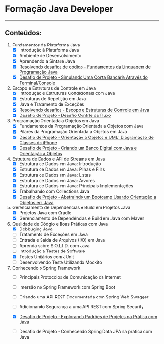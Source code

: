 # Formação Java Developer

---

## Conteúdos:
1. Fundamentos da Plataforma Java
    - [x] Introdução à Plataforma Java
    - [x] Ambiente de Desenvolvimento
    - [x] Aprendendo a Sintaxe Java
    - [x] [Resolvendo desafios de código - Fundamentos da Linguagem de Programação Java](https://github.com/KayllaneGPina/formacao-java-developer/tree/main/Desafios%20de%20Codigo)
    - [x] [Desafio de Projeto - Simulando Uma Conta Bancária Através do Terminal/Console](https://github.com/KayllaneGPina/formacao-java-developer/tree/main/Desafio%20de%20Projeto)
2. Escopo e Estruturas de Controle em Java
    - [x] Introdução e Estruturas Condicionais com Java
    - [x] Estruturas de Repetição em Java
    - [x] Java e Tratamento de Exceções
    - [x] [Resolvendo desafios - Escopo e Estruturas de Controle em Java](https://github.com/KayllaneGPina/formacao-java-developer/tree/main/Desafios%20de%20Codigo)
    - [x] [Desafio de Projeto - Desafio Contrle de Fluxo](https://github.com/KayllaneGPina/formacao-java-developer/tree/main/Desafio%20de%20Projeto/src/DesafioControleFluxo)
3. Programação Orientada a Objetos em Java
    - [x] Fundamentos da Programação Orientada a Objetos com Java
    - [x] Pilares da Programação Orientada a Objetos em Java
    - [x] [Desafio de Projeto - Orientação a Objetos e UML: Diagramação de Classes do iPhone](https://github.com/KayllaneGPina/formacao-java-developer/tree/main/Desafio%20de%20Projeto/src/Iphone)
    - [x] [Desafio de Projeto - Criando um Banco Digital com Java e Orientação a Objetos](https://github.com/KayllaneGPina/formacao-java-developer/tree/main/Desafio%20de%20Projeto/src/BancoDigitalJavaPoo)
4. Estrutura de Dados e API de Streams em Java
    - [x] Estrutura de Dados em Java: Introdução
    - [x] Estrutura de Dados em Java: Pilhas e Filas
    - [x] Estrutura de Dados em Java: Listas
    - [x] Estrutura de Dados em Java: Árvores
    - [x] Estrutura de Dados em Java: Principais Implementações
    - [x] Trabalhando com Collections Java
    - [x] [Desafio de Projeto - Abstraindo um Bootcamp Usando Orientação a Objetos em Java](https://github.com/KayllaneGPina/formacao-java-developer/tree/main/Desafio%20de%20Projeto/src/DesafioFinalPOO)
5. Gerenciamento de Dependências e Build em Projetos Java
    - [x] Projetos Java com Gradle
    - [x] Gerenciamento de Dependências e Build em Java com Maven
6. Qualidade de Códgio e Boas Práticas com Java
    - [x] Debbuging Java
    - [ ] Tratamento de Exceções em Java
    - [ ] Entrada e Saída de Arquivos (I/O) em Java
    - [ ] Aprenda sobre S.O.L.I.D. com Java
    - [ ] Introdução a Testes de Software
    - [x] Testes Unitários com JUnit
    - [ ] Desenvolvendo Teste Utilizando Mockito
7. Conhecendo o Spring Framework
    - [ ] Principais Protocolos de Comunicação da Internet
    - [ ] Imersão no Spring Framework com Spring Boot
    - [ ] Criando uma API REST Documentada com Spring Web Swagger
    - [ ] Adicionando Segurança a uma API REST com Spring Security
    - [x] [Desafio de Projeto - Explorando Padrões de Projetos na Prática com Java](https://github.com/KayllaneGPina/formacao-java-developer/tree/main/Desafio%20de%20Projeto/src/design-patterns-lab)
    - [ ] Desafio de Projeto - Conhecendo Spring Data JPA na prática com Java

